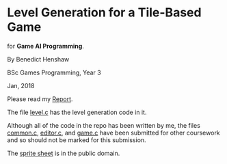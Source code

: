 # Level Generation for a Tile-Based Game
for **Game AI Programming**.

By Benedict Henshaw

BSc Games Programming, Year 3

Jan, 2018

Please read my [Report](https://github.com/benhenshaw/game_ai_tech_demo/blob/master/Report.md).

The file [level.c](https://github.com/benhenshaw/game_ai_tech_demo/blob/master/level.c) has the level generation code in it.

Although all of the code in the repo has been written by me, the files [common.c](https://github.com/benhenshaw/game_ai_tech_demo/blob/master/common.c), [editor.c](https://github.com/benhenshaw/game_ai_tech_demo/blob/master/editor.c), and [game.c](https://github.com/benhenshaw/game_ai_tech_demo/blob/master/game.c) have been submitted for other coursework and so should not be marked for this submission.

The [sprite sheet](https://github.com/benhenshaw/game_ai_tech_demo/blob/master/sheet.bmp) is in the public domain.
